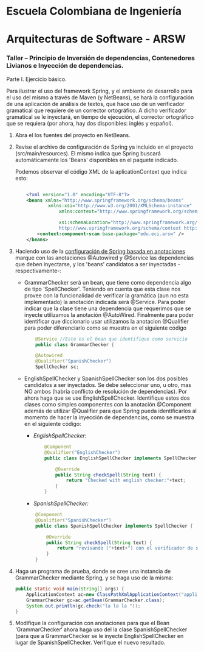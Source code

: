 # Escuela Colombiana de Ingeniería
# Arquitecturas de Software - ARSW
### Taller – Principio de Inversión de dependencias, Contenedores Livianos e Inyección de dependencias.

Parte I. Ejercicio básico.

Para ilustrar el uso del framework Spring, y el ambiente de desarrollo para el uso del mismo a través de Maven (y NetBeans), se hará la configuración de una aplicación de análisis de textos, que hace uso de un verificador gramatical que requiere de un corrector ortográfico. A dicho verificador gramatical se le inyectará, en tiempo de ejecución, el corrector ortográfico que se requiera (por ahora, hay dos disponibles: inglés y español).

1. Abra el los fuentes del proyecto en NetBeans.


2. Revise el archivo de configuración de Spring ya incluido en el proyecto (src/main/resources). El mismo indica que Spring buscará automáticamente los 'Beans' disponibles en el paquete indicado.

	Podemos observar el código XML de la aplicationContext que indica esto: 
	
	```xml

		<?xml version="1.0" encoding="UTF-8"?>
		<beans xmlns="http://www.springframework.org/schema/beans"
	   			xmlns:xsi="http://www.w3.org/2001/XMLSchema-instance"
	       			xmlns:context="http://www.springframework.org/schema/context"
	
	       			xsi:schemaLocation="http://www.springframework.org/schema/beans http://www.springframework.org/schema/beans/spring-beans-4.2.xsd
	          		http://www.springframework.org/schema/context http://www.springframework.org/schema/context/spring-context-4.2.xsd">
   			<context:component-scan base-package="edu.eci.arsw" />
		</beans>
	```

3. Haciendo uso de la [configuración de Spring basada en anotaciones](https://docs.spring.io/spring-boot/docs/current/reference/html/using-boot-spring-beans-and-dependency-injection.html) marque con las anotaciones @Autowired y @Service las dependencias que deben inyectarse, y los 'beans' candidatos a ser inyectadas -respectivamente-:

	* GrammarChecker será un bean, que tiene como dependencia algo de tipo 'SpellChecker'.
		Teniendo en cuenta que esta clase nos provee con la funcionalidad de verificar la gramática (aun no esta implementado) la anotación indicada será
		@Service. Para poder indicar que la clase tiene una dependencia que requerimos que se inyecte utilizamos la anotación @AutoWired. Finalmente 
		para poder identificar que diccionario usar utilizamos la anotacion @Qualifier para poder diferenciarlo como se muestra en el siguiente código

		```java
			@Service //Este es el bean que identifique como servicio 
			public class GrammarChecker {

			@Autowired
			@Qualifier("SpanishChecker")
			SpellChecker sc;
		```

	* EnglishSpellChecker y SpanishSpellChecker son los dos posibles candidatos a ser inyectados. Se debe seleccionar uno, u otro, mas NO ambos (habría conflicto de resolución de dependencias). Por ahora haga que se use EnglishSpellChecker.
		Identifique estos dos clases como simples componentes con la anotación @Component además de utilizar @Qualifier para que Spring pueda identificarlos al momento de hacer la inyección de dependencias, como se muestra en el siguiente código: 

		- *EnglishSpellChecker:*
			```java
				@Component
				@Qualifier("EnglishChecker")
				public class EnglishSpellChecker implements SpellChecker {

					@Override
					public String checkSpell(String text) {		
						return "Checked with english checker:"+text;
					}	
				}
			```

		- *SpanishSpellChecker:*
		```java
			@Component
			@Qualifier("SpanishChecker")
			public class SpanishSpellChecker implements SpellChecker {

				@Override
				public String checkSpell(String text) {
					return "revisando ("+text+") con el verificador de sintaxis del espanol";           
				}
			}
		```
5.	Haga un programa de prueba, donde se cree una instancia de GrammarChecker mediante Spring, y se haga uso de la misma:

	```java
	public static void main(String[] args) {
		ApplicationContext ac=new ClassPathXmlApplicationContext("applicationContext.xml");
		GrammarChecker gc=ac.getBean(GrammarChecker.class);
		System.out.println(gc.check("la la la "));
	}
	```
	
6.	Modifique la configuración con anotaciones para que el Bean ‘GrammarChecker‘ ahora haga uso del  la clase SpanishSpellChecker (para que a GrammarChecker se le inyecte EnglishSpellChecker en lugar de  SpanishSpellChecker. Verifique el nuevo resultado.
